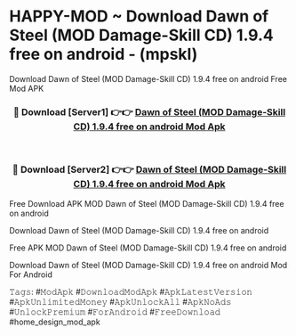 # HAPPY-MOD ~ Download Dawn of Steel (MOD Damage-Skill CD) 1.9.4 free on android - (mpskl)
Download Dawn of Steel (MOD Damage-Skill CD) 1.9.4 free on android Free Mod APK

<div align="center">
<h3>🔴 Download [Server1] 👉👉 <a href="https://apk-comot.site?title=Dawn_of_Steel_(MOD_Damage-Skill_CD)_1.9.4_free_on_android">Dawn of Steel (MOD Damage-Skill CD) 1.9.4 free on android Mod Apk</a></h3><br>

<h3>🔴 Download [Server2] 👉👉 <a href="https://apk-comot.site?title=Dawn_of_Steel_(MOD_Damage-Skill_CD)_1.9.4_free_on_android">Dawn of Steel (MOD Damage-Skill CD) 1.9.4 free on android Mod Apk</a></h3>
</div>


Free Download APK MOD Dawn of Steel (MOD Damage-Skill CD) 1.9.4 free on android

Download Dawn of Steel (MOD Damage-Skill CD) 1.9.4 free on android 

Free APK MOD Dawn of Steel (MOD Damage-Skill CD) 1.9.4 free on android 

Download Dawn of Steel (MOD Damage-Skill CD) 1.9.4 free on android Mod For Android

𝚃𝚊𝚐𝚜: #𝙼𝚘𝚍𝙰𝚙𝚔 #𝙳𝚘𝚠𝚗𝚕𝚘𝚊𝚍𝙼𝚘𝚍𝙰𝚙𝚔 #𝙰𝚙𝚔𝙻𝚊𝚝𝚎𝚜𝚝𝚅𝚎𝚛𝚜𝚒𝚘𝚗 #𝙰𝚙𝚔𝚄𝚗𝚕𝚒𝚖𝚒𝚝𝚎𝚍𝙼𝚘𝚗𝚎𝚢 #𝙰𝚙𝚔𝚄𝚗𝚕𝚘𝚌𝚔𝙰𝚕𝚕 #𝙰𝚙𝚔𝙽𝚘𝙰𝚍𝚜 #𝚄𝚗𝚕𝚘𝚌𝚔𝙿𝚛𝚎𝚖𝚒𝚞𝚖 #𝙵𝚘𝚛𝙰𝚗𝚍𝚛𝚘𝚒𝚍 #𝙵𝚛𝚎𝚎𝙳𝚘𝚠𝚗𝚕𝚘𝚊𝚍 #home_design_mod_apk